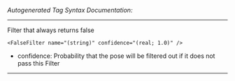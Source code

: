 _Autogenerated Tag Syntax Documentation:_

---
Filter that always returns false

```
<FalseFilter name="(string)" confidence="(real; 1.0)" />
```

-   confidence: Probability that the pose will be filtered out if it does not pass this Filter

---
